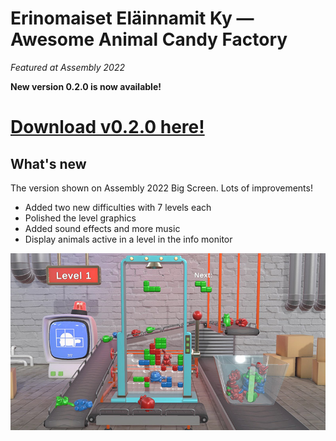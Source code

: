 # Erinomaiset Eläinnamit Ky — Awesome Animal Candy Factory

*Featured at Assembly 2022*

**New version 0.2.0 is now available!**

<h1><b><a href="https://github.com/verkel/animal-candy-factory/releases/download/v0.2.0/AwesomeAnimalCandyFactory-0.2.0.zip">Download v0.2.0 here!</a></b></h1>

## What's new
The version shown on Assembly 2022 Big Screen. Lots of improvements!

- Added two new difficulties with 7 levels each
- Polished the level graphics
- Added sound effects and more music
- Display animals active in a level in the info monitor

![Screenshot](/GithubScreenshot-0.2.0.jpg)
